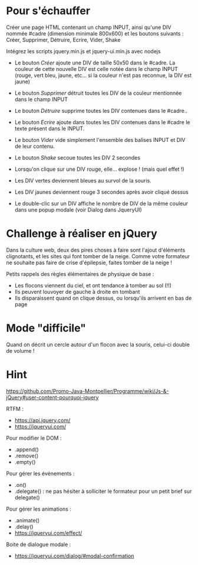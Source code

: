 # Pour s'échauffer

Créer une page HTML contenant un champ INPUT, ainsi qu'une DIV nommée #cadre (dimension minimale 800x600)
et les boutons suivants : Créer, Supprimer, Détruire, Ecrire, Vider, Shake

Intégrez les scripts jquery.min.js et jquery-ui.min.js avec nodejs

- Le bouton *Créer* ajoute une DIV de taille 50x50 dans le #cadre.
  La couleur de cette nouvelle DIV est celle notée dans le champ INPUT
  (rouge, vert bleu, jaune, etc... si la couleur n'est pas reconnue, la DIV est jaune)
- Le bouton *Supprimer* détruit toutes les DIV de la couleur mentionnée dans le champ INPUT
- Le bouton *Détruire* supprime toutes les DIV contenues dans le #cadre..
- Le bouton *Ecrire* ajoute dans toutes les DIV contenues dans le #cadre le texte présent dans le INPUT.
- Le bouton *Vider* vide simplement l'ensemble des balises INPUT et DIV de leur contenu.
- Le bouton *Shake* secoue toutes les DIV 2 secondes

- Lorsqu'on clique sur une DIV rouge, elle... explose ! (mais quel effet !)
- Les DIV vertes deviennent bleues au survol de la souris.
- Les DIV jaunes deviennent rouge 3 secondes après avoir cliqué dessus
- Le double-clic sur un DIV affiche le nombre de DIV de la même couleur dans une popup modale
  (voir Dialog dans JqueryUI)


# Challenge à réaliser en jQuery

Dans la culture web, deux des pires choses à faire sont l'ajout d'éléments clignotants, et les sites
qui font tomber de la neige. Comme votre formateur ne souhaite pas faire de crise d'épilepsie,
faites tomber de la neige !

Petits rappels des règles élémentaires de physique de base :
- Les flocons viennent du ciel, et ont tendance à tomber au sol (!!)
- Ils peuvent louvoyer de gauche à droite en tombant
- Ils disparaissent quand on clique dessus, ou lorsqu'ils arrivent en bas de page


# Mode "difficile"

Quand on décrit un cercle autour d'un flocon avec la souris, celui-ci double de volume !


# Hint


https://github.com/Promo-Java-Montpellier/Programme/wiki/Js-&-jQuery#user-content-pourquoi-jquery

RTFM :
- https://api.jquery.com/
- https://jqueryui.com/

Pour modifier le DOM :
- .append()
- .remove()
- .empty()

Pour gérer les événements :
- .on()
- .delegate() : ne pas hésiter à solliciter le formateur pour un petit brief sur delegate()

Pour gérer les animations :
- .animate()
- .delay() 
- https://jqueryui.com/effect/

Boite de dialogue modale :
- https://jqueryui.com/dialog/#modal-confirmation


